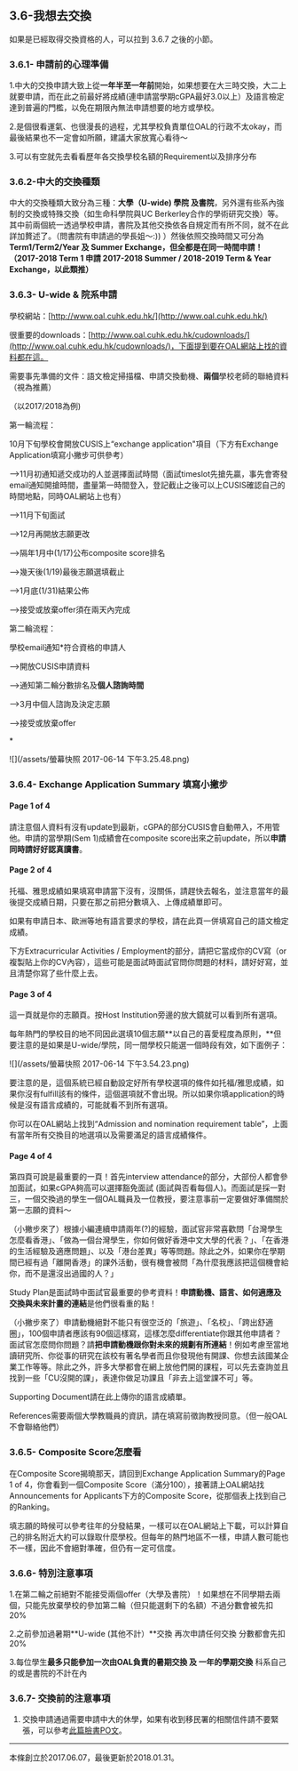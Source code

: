 ## 3.6-我想去交換

如果是已經取得交換資格的人，可以拉到 3.6.7 之後的小節。

### 3.6.1- 申請前的心理準備

1.中大的交換申請大致上從**一年半至一年前**開始，如果想要在大三時交換，大二上就要申請，而在此之前最好將成績\(連申請當學期cGPA最好3.0以上）及語言檢定達到普遍的門檻，以免在期限內無法申請想要的地方或學校。

2.是個很看運氣、也很漫長的過程，尤其學校負責單位OAL的行政不太okay，而最後結果也不一定會如所願，建議大家放寬心看待～

3.可以有空就先去看看歷年各交換學校名額的Requirement以及排序分布

### 3.6.2-中大的交換種類

中大的交換種類大致分為三種：**大學（U-wide\) 學院 及書院**，另外還有些系內強制的交換或特殊交換（如生命科學院與UC Berkerley合作的學術研究交換）等。其中前兩個統一透過學校申請，書院及其他交換依各自規定而有所不同，就不在此詳加贅述了。（問書院有申請過的學長姐～:\)\) ）然後依照交換時間又可分為 **Term1/Term2/Year 及 Summer Exchange，但全都是在同一時間申請！（2017-2018 Term 1 申請 2017-2018 Summer / 2018-2019 Term & Year Exchange，以此類推）**

### 3.6.3- U-wide & 院系申請

學校網站：[http://www.oal.cuhk.edu.hk/](http://www.oal.cuhk.edu.hk/)

很重要的downloads：[http://www.oal.cuhk.edu.hk/cudownloads/](http://www.oal.cuhk.edu.hk/cudownloads/)，下面提到要在OAL網站上找的資料都在這。

需要事先準備的文件：語文檢定掃描檔、申請交換動機、**兩個**學校老師的聯絡資料（視為推薦）

（以2017/2018為例\)

第一輪流程：

10月下旬學校會開放CUSIS上“exchange application"項目（下方有Exchange Application填寫小撇步可供參考）

--&gt;11月初通知遞交成功的人並選擇面試時間（面試timeslot先搶先贏，事先會寄發email通知開搶時間，盡量第一時間登入，登記截止之後可以上CUSIS確認自己的時間地點，同時OAL網站上也有）

--&gt;11月下旬面試

--&gt;12月再開放志願更改

--&gt;隔年1月中\(1/17\)公布composite score排名

--&gt;幾天後\(1/19\)最後志願選填截止

--&gt;1月底\(1/31\)結果公佈

--&gt;接受或放棄offer須在兩天內完成

第二輪流程：

學校email通知\*符合資格的申請人

--&gt;開放CUSIS申請資料

--&gt;通知第二輪分數排名及**個人諮詢時間**

--&gt;3月中個人諮詢及決定志願

--&gt;接受或放棄offer

\*

![](/assets/螢幕快照 2017-06-14 下午3.25.48.png)

### 3.6.4- Exchange Application Summary 填寫小撇步

#### Page 1 of 4

請注意個人資料有沒有update到最新，cGPA的部分CUSIS會自動帶入，不用管他。申請的當學期\(Sem 1\)成績會在composite score出來之前update，所以**申請同時請好好認真讀書**。

#### Page 2 of 4

托福、雅思成績如果填寫申請當下沒有，沒關係，請趕快去報名，並注意當年的最後提交成績日期，只要在那之前把分數填入、上傳成績單即可。

如果有申請日本、歐洲等地有語言要求的學校，請在此頁一併填寫自己的語文檢定成績。

下方Extracurricular Activities / Employment的部分，請把它當成你的CV寫（or複製貼上你的CV內容），這些可能是面試時面試官問你問題的材料，請好好寫，並且清楚你寫了些什麼上去。

#### Page 3 of 4

這一頁就是你的志願頁。按Host Institution旁邊的放大鏡就可以看到所有選項。

每年熱門的學校目的地不同因此選填10個志願**以自己的喜愛程度為原則，**但要注意的是如果是U-wide/學院，同一間學校只能選一個時段有效，如下面例子：

![](/assets/螢幕快照 2017-06-14 下午3.54.23.png)

要注意的是，這個系統已經自動設定好所有學校選項的條件如托福/雅思成績，如果你沒有fulfill該有的條件，這個選項就不會出現。所以如果你填application的時候是沒有語言成績的，可能就看不到所有選項。

你可以在OAL網站上找到“Admission and nomination requirement table”，上面有當年所有交換目的地選項以及需要滿足的語言成績條件。

#### Page 4 of 4

第四頁可說是最重要的一頁！首先interview attendance的部分，大部份人都會參加面試，如果cGPA夠高可以選擇豁免面試 \(面試與否看每個人\)。而面試是採一對三，一個交換過的學生一個OAL職員及一位教授，要注意事前一定要做好準備關於第一志願的資料～

（小撇步來了）根據小編連續申請兩年\(?\)的經驗，面試官非常喜歡問「台灣學生怎麼看香港」、「做為一個台灣學生，你如何做好香港中文大學的代表？」、「在香港的生活經驗及適應問題」、以及「港台差異」等等問題。除此之外，如果你在學期間已經有過「離開香港」的課外活動，很有機會被問「為什麼我應該把這個機會給你，而不是還沒出過國的人？」

Study Plan是面試時中面試官最重要的參考資料！**申請動機、語言、如何適應及交換與未來計畫的連結**是他們很看重的點！

（小撇步來了）申請動機絕對不能只有很空泛的「旅遊」、「名校」、「跨出舒適圈」，100個申請者應該有90個這樣寫，這樣怎麼differentiate你跟其他申請者？面試官怎麼問你問題？請**把申請動機跟你對未來的規劃有所連結**！例如考慮至當地讀研究所、你從事的研究在該校有著名學者而且你發現他有開課、你想去該國某企業工作等等。除此之外，許多大學都會在網上放他們開的課程，可以先去查詢並且找到一些「CU沒開的課」，表達你做足功課且「非去上這堂課不可」等。

Supporting Document請在此上傳你的語言成績單。

References需要兩個大學教職員的資訊，請在填寫前徵詢教授同意。（但一般OAL不會聯絡他們）

### 3.6.5- Composite Score怎麼看

在Composite Score揭曉那天，請回到Exchange Application Summary的Page 1 of 4，你會看到一個Composite Score（滿分100），接著請上OAL網站找Announcements for Applicants下方的Composite Score，從那個表上找到自己的Ranking。

填志願的時候可以參考往年的分發結果，一樣可以在OAL網站上下載，可以計算自己的排名附近大約可以錄取什麼學校。但每年的熱門地區不一樣，申請人數可能也不一樣，因此不會絕對準確，但仍有一定可信度。

### 3.6.6- 特別注意事項

1.在第二輪之前絕對不能接受兩個offer（大學及書院）！如果想在不同學期去兩個，只能先放棄學校的參加第二輪（但只能選剩下的名額）不過分數會被先扣20%

2.之前參加過暑期**U-wide \(其他不計）**交換 再次申請任何交換 分數都會先扣20%

3.每位學生**最多只能參加一次由OAL負責的暑期交換 及 一年的學期交換**   科系自己的或是書院的不計在內

### 3.6.7- 交換前的注意事項

1. 交換申請通過需要申請中大的休學，如果有收到移民署的相關信件請不要緊張，可以參考[此篇臉書PO文](https://goo.gl/9Cn1j7)。



---

本條創立於2017.06.07，最後更新於2018.01.31。

